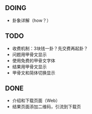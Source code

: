 ## DOING

* 卦象详解（how？）

## TODO

* 收费机制：3块钱一卦？先交费再起卦？
* 问题用甲骨文显示
* 使用免费的甲骨文字体
* 结果用甲骨文显示
* 甲骨文和简体切换显示

## DONE

* 介绍和下载页面（Web）
* 结果页面添加二维码，引流到下载页
